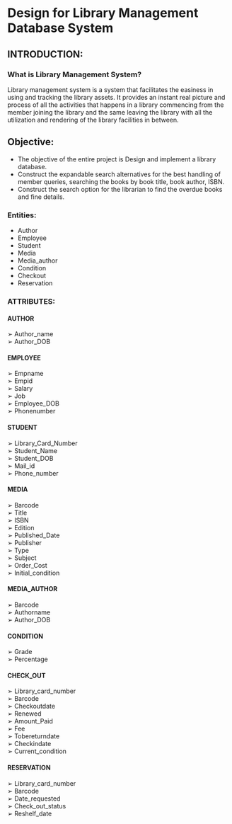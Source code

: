 # Design for Library Management Database System

## INTRODUCTION:
### What is Library Management System?
Library management system is a system that facilitates the easiness in using and tracking 
the library assets. It provides an instant real picture and process of all the activities that 
happens in a library commencing from the member joining the library and the same 
leaving the library with all the utilization and rendering of the library facilities in 
between.</br>
## Objective:
* The objective of the entire project is Design and implement a library database.</br>
* Construct the expandable search alternatives for the best handling of member queries, 
searching the books by book title, book author, ISBN.</br>
* Construct the search option for the librarian to find the overdue books and fine details.
### Entities:
* Author </br>
* Employee </br>
* Student </br>
* Media </br>
* Media_author </br>
* Condition </br>
* Checkout </br>
* Reservation </br>
### ATTRIBUTES:
#### AUTHOR
➢ Author_name </br>
➢ Author_DOB </br>
#### EMPLOYEE
➢ Empname </br>
➢ Empid </br>
➢ Salary </br>
➢ Job </br>
➢ Employee_DOB </br>
➢ Phonenumber </br>
#### STUDENT
➢ Library_Card_Number </br>
➢ Student_Name </br>
➢ Student_DOB </br>
➢ Mail_id </br>
➢ Phone_number </br>
#### MEDIA
➢ Barcode </br> 
➢ Title </br>
➢ ISBN </br>
➢ Edition </br> 
➢ Published_Date </br>
➢ Publisher </br>
➢ Type </br>
➢ Subject </br>
➢ Order_Cost </br>
➢ Initial_condition </br>
#### MEDIA_AUTHOR 
➢ Barcode </br>
➢ Authorname </br>
➢ Author_DOB</br>
#### CONDITION 
➢ Grade </br>
➢ Percentage </br>
#### CHECK_OUT 
➢ Library_card_number </br>
➢ Barcode </br>
➢ Checkoutdate </br>
➢ Renewed </br>
➢ Amount_Paid </br>
➢ Fee </br>
➢ Tobereturndate </br>
➢ Checkindate </br>
➢ Current_condition </br>
#### RESERVATION 
➢ Library_card_number </br>
➢ Barcode </br>
➢ Date_requested </br>
➢ Check_out_status </br>
➢ Reshelf_date
